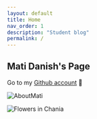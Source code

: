 ```yaml
---
layout: default
title: Home
nav_order: 1
description: "Student blog"
permalink: /
---
```


## Mati Danish's Page

Go to my [Github account](https://github.com/hsinaDitaM) 🤮

<!---
## Overview of Hacks, Study and Tangibles
Blogging in GitHub pages is a way to learn and code at the same time. 

- Plans, Lists, [Scrum Boards](https://clickup.com/blog/scrum-board/) help you to track key events, show progress and record time.  Effort is a big part of your class grade.  Show plans and time spent!
- [Hacks(Todo)](https://levelup.gitconnected.com/six-ultimate-daily-hacks-for-every-programmer-60f5f10feae) enable you to stay in focus with key requirements of the class.  Each Hack will produce Tangibles.
- Tangibles or [Tangible Artifacts](https://en.wikipedia.org/wiki/Artifact_(software_development)) are things you accumulate as a learner and coder. 
--->
 ![AboutMati](/CSA_Notes/images/AboutMati.png)

 <img src="/CSA_Notes/images/AboutMati.png" alt="Flowers in Chania">